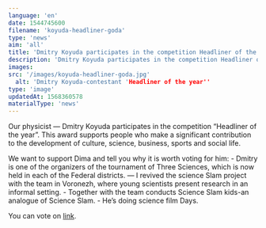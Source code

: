 ```yaml
---
language: 'en'
date: 1544745600
filename: 'koyuda-headliner-goda'
type: 'news'
aim: 'all'
title: 'Dmitry Koyuda participates in the competition Headliner of the year'
description: 'Dmitry Koyuda participates in the competition Headliner of the year'
images:
src: '/images/koyuda-headliner-goda.jpg'
  alt: 'Dmitry Koyuda-contestant 'Headliner of the year''
type: 'image'
updatedAt: 1568360578
materialType: 'news'
---
```

Our physicist — Dmitry Koyuda participates in the competition “Headliner of the year”. This award supports people who make a significant contribution to the development of culture, science, business, sports and social life.

We want to support Dima and tell you why it is worth voting for him: - Dmitry is one of the organizers of the tournament of Three Sciences, which is now held in each of the Federal districts. — I revived the science Slam project with the team in Voronezh, where young scientists present research in an informal setting. - Together with the team conducts Science Slam kids-an analogue of Science Slam. - He’s doing science film Days.

You can vote on [link](https://vk.cc/8OeGui).
